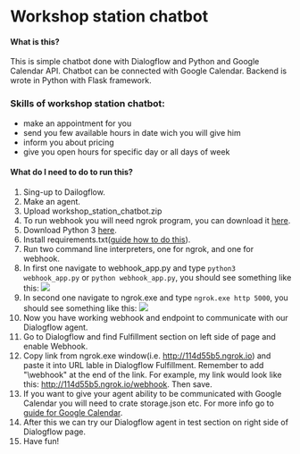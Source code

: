 # Workshop station chatbot #

#### What is this? ####

This is simple chatbot done with Dialogflow and Python and Google Calendar API. Chatbot can be connected with Google Calendar. Backend is wrote in Python with Flask framework.

### Skills of workshop station chatbot: ###

* make an appointment for you
* send you few available hours in date wich you will give him
* inform you about pricing
* give you open hours for specific day or all days of week

#### What do I need to do to run this? ####

1. Sing-up to Dailogflow.
2. Make an agent.
3. Upload workshop_station_chatbot.zip
4. To run webhook you will need ngrok program, you can download it [here](https://ngrok.com/download).
5. Download Python 3 [here](https://www.python.org/downloads/).
6. Install requirements.txt([guide how to do this](https://stackoverflow.com/questions/7225900/how-to-install-packages-using-pip-according-to-the-requirements-txt-file-from-a)).
7. Run two command line interpreters, one for ngrok, and one for webhook.
8. In first one navigate to webhook_app.py and type `python3 webhook_app.py` or `python webhook_app.py`, you should see something like this:
![](https://i.imgur.com/PsKLewR.jpg)
9. In second one navigate to ngrok.exe and type `ngrok.exe http 5000`, you should see something like this:
![](https://i.imgur.com/xSDzofx.jpg)
10. Now you have working webhook and endpoint to communicate with our Dialogflow agent.
11. Go to Dialogflow and find Fulfillment section on left side of page and enable Webhook.
12. Copy link from ngrok.exe window(i.e. http://114d55b5.ngrok.io) and paste it into URL lable in Dialogflow Fulfillment. Remember to add "\webhook" at the end of the link. For example, my link would look like this: http://114d55b5.ngrok.io/webhook. Then save.
13. If you want to give your agent ability to be communicated with Google Calendar you will need to crate storage.json etc. For more info go to [guide for Google Calendar](https://developers.google.com/calendar/overview).
14. After this we can try our Dialogflow agent in test section on right side of Dialogflow page.
15. Have fun!
